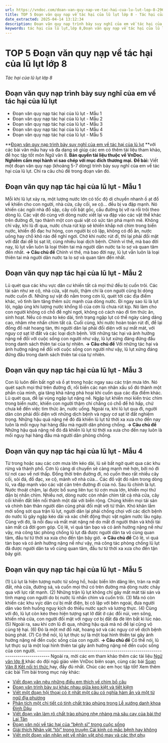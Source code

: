```yaml
---
url: https://vndoc.com/doan-van-quy-nap-ve-tac-hai-cua-lu-lut-lop-8-296672
title: TOP 5 Đoạn văn quy nạp về tác hại của lũ lụt lớp 8 - Tác hại của lũ lụt lớp 8 - VnDoc.com
date_extracted: 2025-04-14 13:12:34
description: Đoạn văn quy nạp trình bày suy nghĩ của em về tác hại của lũ lụt lớp 8 được biên soạn nhằm giúp các em HS đạt kết quả tốt trong quá trình làm bài tập và học tập môn Ngữ văn lớp 8.
keywords: tác hại của lũ lụt,lớp 8,Đoạn văn quy nạp về tác hại của lũ lụt,viết đoạn văn quy nạp,đoạn văn về tác hại của lũ lụt,trình bày suy nghĩ của em về tác hại của lũ lụt lớp 8,Đoạn văn quy nạp trình bày suy nghĩ của em về tác hại của lũ lụt,trình bày suy nghĩ của em về tác hại của lũ lụt,Viết một đoạn văn quy nạp trình bày suy nghĩ của em về tác hại của lũ lụt,văn mẫu lớp 8,ngữ văn 8
---
```


# TOP 5 Đoạn văn quy nạp về tác hại của lũ lụt lớp 8
 _Tác hại của lũ lụt lớp 8_
## **Đoạn văn quy nạp trình bày suy nghĩ của em về tác hại của lũ lụt**
  * Đoạn văn quy nạp tác hại của lũ lụt - Mẫu 1
  * Đoạn văn quy nạp tác hại của lũ lụt - Mẫu 2
  * Đoạn văn quy nạp tác hại của lũ lụt - Mẫu 3
  * Đoạn văn quy nạp tác hại của lũ lụt - Mẫu 4
  * Đoạn văn quy nạp tác hại của lũ lụt - Mẫu 5

**[Đoạn văn quy nạp trình bày suy nghĩ của em về tác hại của lũ lụt](<https://vndoc.com/doan-van-quy-nap-ve-tac-hai-cua-lu-lut-lop-8-296672>) **với các bài văn mẫu hay và đa dạng sẽ giúp các em có thêm tài liệu tham khảo, để học tập tốt môn Ngữ văn 8.
**Bản quyền tài liệu thuộc về VnDoc.  
Nghiêm cấm mọi hành vi sao chép với mục đích thương mại.**
**Đề bài:** Viết một đoạn văn quy nạp \(khoảng 5-7 dòng\) trình bày suy nghĩ của em về tác hại của lũ lụt. Chỉ ra câu chủ đề trong đoạn văn đó.
## **Đoạn văn quy nạp tác hại của lũ lụt - Mẫu 1**
Mỗi khi lũ lụt xảy ra, một lượng nước lớn có tốc độ di chuyển nhanh ồ ạt đổ về khiến cho con người, nhà cửa, cây cối, xe cộ… đều bị va đập mạnh. Nó khiến các ngôi nhà đổ sập, cây cối bật gốc, cầu đường bị vỡ ra rồi trôi theo dòng lũ. Các vật đó cùng với dòng nước xiết lại va đập vào các vật thể khác trên đường đi, tạo thành một con quái vật có sức tàn phá mạnh mẽ. Không chỉ vậy, khi lũ đi qua, nước chưa rút kịp sẽ khiến khắp nơi chìm trong biển nước, khiến đồ đạc hư hỏng, con người bị cô lập, không có đồ ăn, nước uống hay chỗ khô ráo để nghỉ ngơi. Chờ khi nước rút đi, thì lại phải đối mặt với đất đai dễ bị sạt lở, cùng nhiều loại dịch bệnh. Chính vì thế, mà bao đời nay, lũ lụt vẫn luôn là loại thiên tai mà người dân nước ta lo sợ và quan tâm đến nhất.
**→ Câu chủ đề** Chính vì thế, mà bao đời nay, lũ lụt vẫn luôn là loại thiên tai mà người dân nước ta lo sợ và quan tâm đến nhất.
## **Đoạn văn quy nạp tác hại của lũ lụt - Mẫu 2**
Lũ quét qua các khu vực dân cư khiến tất cả mọi thứ đều bị cuốn trôi. Các tài sản như xe cộ, nhà cửa, vật nuôi, thậm chí là con người cũng bị dòng nước cuốn đi. Những sự vật đó nằm trong cơn lũ, quét tới các địa điểm khác, vô tình làm tăng thêm sức mạnh của dòng nước. Đi ngay sao lũ là lụt lội, ngập úng khi lượng nước khổng lồ của cơn lũ chưa rút kịp. Nó làm cho con người không có chỗ để nghỉ ngơi, không có cách nào đi tìm thức ăn, sinh hoạt. Nếu có mưa to kéo dài, tình trạng ngập lụt có thể ngày càng dâng cao, nhăm nhe nhấn chìm tất cả. Cuối cùng, khi nước hoàn toàn rút đi, để lại đống đổ nát hoang tàn, thì người dân lại phải đối diện với sự mất mát, với nguy cơ sạt lở đất và các loại dịch bệnh. Với những tác hại và ảnh hưởng nặng nề đối với cuộc sống con người như vậy, lũ lụt xứng đáng đứng đầu trong danh  sách thiên tai của tự nhiên.
**→ Câu chủ đề** Với những tác hại và ảnh hưởng nặng nề đối với cuộc sống con người như vậy, lũ lụt xứng đáng đứng đầu trong danh sách thiên tai của tự nhiên.
## **Đoạn văn quy nạp tác hại của lũ lụt - Mẫu 3**
Con lũ luôn đến bất ngờ và ồ ạt trong hoặc ngay sau các trận mưa lớn. Nó quét sạch mọi thứ trên đường đi, rồi biến các nạn nhân xấu số đó thành một phần của mình, gia tăng khả năng phá hoại khi cuốn qua các địa điểm khác. Lũ quét qua, để lại vùng ngập lụt nặng nề. Ngập lụt khiến mọi kiến trúc chìm trong biển nước, khiến con người thậm chí chẳng có chỗ để hô hấp, chứ chưa kể đến việc tìm thức ăn, nước uống. Ngoài ra, khi lũ lụt qua đi, người dân còn phải đối diện với những dịch bệnh và nguy cơ sạt lở đất nghiêm trọng. Những hậu quả nặng nề đó đã khiến lũ lụt từ thời xa xưa cho đến nay luôn là mối nguy hại hàng đầu mà người dân phòng chống.
**→ Câu chủ đề** Những hậu quả nặng nề đó đã khiến lũ lụt từ thời xa xưa cho đến nay luôn là mối nguy hại hàng đầu mà người dân phòng chống.
## **Đoạn văn quy nạp tác hại của lũ lụt - Mẫu 4**
Từ trong hoặc sau các cơn mưa lớn kéo dài, lũ sẽ bất ngờ quét qua các khu rừng và thành phố. Cơn lũ càng di chuyển sẽ càng mạnh mẽ hơn, bởi nó đi từ nơi cao về nơi thấp. Đồng thời trên đường đi, nó cuốn theo rất nhiều cây cối, sỏi đá, đồ đạc, xe cộ, mảnh vỡ nhà cửa… Các đồ vật đó nằm trong dòng lũ, va đập mạnh vào các vật cản trên đường đi của nó. Sau lũ chính là lụt. Nước thoát chậm, lại được bổ sung liên tục từ cơn mưa lớn, khiến mọi thứ dần bị nhấn chìm. Nhiều nơi, dòng nước còn nhấn chìm tất cả nhà cửa, cây cối khiến đất liền nối thành một dải với biển rộng. Chúng khiến mọi tải sản và chính bản thân người dân cũng phải đối mặt với tử thần. Khó khăn lắm mới sống sót qua trận lũ lụt, người dân lại phải chống chọi với các dịch bệnh do nước lũ gây ngập kéo dài và xác chết động thực vật ngâm nước lâu ngày. Cùng với đó, là nỗi đau và mất mát nặng nề do mất đi người thân và khối tài sản mất cả đời gom góp. Có lẽ, vì quá tàn bạo và có ảnh hưởng nặng nề như vậy, mà công tác phòng chống lũ lụt đã được người dân ta vô cùng quan tâm, đầu tư từ thời xa xưa cho đến tận bây giờ.
**→ Câu chủ đề** Có lẽ, vì quá tàn bạo và có ảnh hưởng nặng nề như vậy, mà công tác phòng chống lũ lụt đã được người dân ta vô cùng quan tâm, đầu tư từ thời xa xưa cho đến tận bây giờ.
## **Đoạn văn quy nạp tác hại của lũ lụt - Mẫu 5**
\(1\) Lũ lụt là hiện tượng nước từ sông hồ, hoặc biển lớn dâng lên, tràn ra mặt đất, nhà cửa, đường sá, và cuốn mọi thứ có trên đường mà dòng nước chảy qua với lực rất mạnh. \(2\) Những trận lũ lụt không chỉ gây mất mát tài sản và tính mạng con người do bị nước lũ nhấn chìm và cuốn trôi. \(3\) Mà nó còn khiến các khu vực dân cư bị mất điện, bị cô lập với bên ngoài, đưa người dân vào tình huống nguy kịch do thiếu nước sạch và lương thực. \(4\) Cùng với đó, lũ lụt còn kéo theo hiện tượng sạt lở đất ở các đồi núi, ven sông, khiến nhà cửa, con người đối mặt với nguy cơ bị đất đá đè lên bất kì lúc nào. \(5\) Ngoài ra, sau khi cơn lũ đi qua, những hậu quả mà nó để lại cũng vô cùng tệ hại. \(6\) Đó là một mớ đổ nát, hoang sơ và các nguy cơ về dịch bệnh bùng phát. \(7\) Có thể nói, lũ lụt thực sự là một loại hình thiên tai gây ảnh hưởng nặng nề đến cuộc sống của con người.
**→ Câu chủ đề** Có thể nói, lũ lụt thực sự là một loại hình thiên tai gây ảnh hưởng nặng nề đến cuộc sống của con người.
\------------------------------------------------------------------------------------
Ngoài ra, mời các em tham khảo thêm các tài liệu [ Ngữ văn lớp 8 ](<https://vndoc.com/ngu-van-lop8>) khác do đội ngũ giáo viên VnDoc biên soạn, cùng các bài [ Soạn Văn 8 Kết nối tri thức ](<https://vndoc.com/ngu-van-8-ket-noi-tri-thuc>) hay, đầy đủ nhất. Chúc các em học tập tốt\!
Xem thêm các bài Tìm bài trong mục này khác:
  * [Viết đoạn văn nêu những điều em thích về chim bồ câu](</doan-van-neu-nhung-dieu-em-thich-ve-chim-bo-cau-lop-8-296673>)
  * [Đoạn văn trình bày sự khác nhau giữa keo kiệt và tiết kiệm](</doan-van-trinh-bay-su-khac-nhau-giua-keo-kiet-va-tiet-kiem-lop-8-296674>)
  * [Viết một đoạn hội thoại có ít nhất một câu có nghĩa hàm ẩn và một từ ngữ địa phương](</doan-hoi-thoai-co-it-nhat-mot-cau-co-nghia-ham-an-va-mot-tu-ngu-dia-phuong-noi-em-song-296675>)
  * [Phân tích một chi tiết có tính chất trào phúng trong Lễ xướng danh khoa Đinh Dậu](</phan-tich-mot-chi-tiet-co-tinh-chat-trao-phung-trong-bai-tho-le-xuong-danh-khoa-dinh-dau-296678>)
  * [Viết đoạn văn làm rõ chất trào phúng nhẹ nhàng mà sâu cay của bài thơ Lai Tân](</chat-trao-phung-nhe-nhang-ma-sau-cay-cua-bai-tho-lai-tan-qua-loi-nhan-xet-troi-dat-lai-tan-van-thai-binh-296679>)
  * [Đoạn văn nói về tác hại của “bệnh sĩ” trong cuộc sống ](</tac-hai-cua-benh-si-trong-cuoc-song-lop-8-296680>)
  * [Giải thích Nhân vật “tôi” trong truyện Cái kính có mắc bệnh hay không](</theo-em-nhan-vat-toi-trong-truyen-cai-kinh-co-mac-benh-hay-khong-296681>)
  * [Viết một đoạn văn nhận xét về nhân vật phó may và các thợ phụ](</nhan-xet-ve-nhan-vat-pho-may-va-cac-tho-phu-trong-van-ban-ong-giuoc-danh-mac-le-phuc-296683>)

